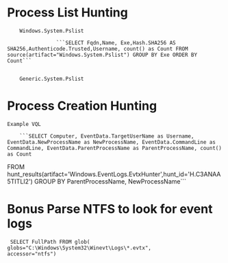 # Process List Hunting

        Windows.System.Pslist
        
                    ```SELECT Fqdn,Name, Exe,Hash.SHA256 AS SHA256,Authenticode.Trusted,Username, count() as Count FROM source(artifact="Windows.System.Pslist") GROUP BY Exe ORDER BY Count```


        Generic.System.Pslist

# Process Creation Hunting
    Example VQL
    
        ```SELECT Computer, EventData.TargetUserName as Username, EventData.NewProcessName as NewProcessName, EventData.CommandLine as CommandLine, EventData.ParentProcessName as ParentProcessName, count() as Count
FROM hunt_results(artifact='Windows.EventLogs.EvtxHunter',hunt_id='H.C3ANAA5TITLI2')
GROUP BY ParentProcessName, NewProcessName```


# Bonus Parse NTFS to look for event logs 
```
 SELECT FullPath FROM glob(
globs="C:\Windows\System32\Winevt\Logs\*.evtx",
accessor="ntfs")
```

